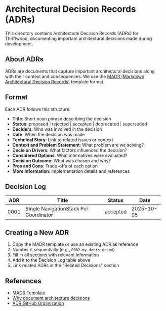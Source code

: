 # Architectural Decision Records (ADRs)

This directory contains Architectural Decision Records (ADRs) for Thriftwood, documenting important architectural decisions made during development.

## About ADRs

ADRs are documents that capture important architectural decisions along with their context and consequences. We use the [MADR (Markdown Architectural Decision Records)](https://adr.github.io/madr/) template format.

## Format

Each ADR follows this structure:

- **Title**: Short noun phrase describing the decision
- **Status**: proposed | rejected | accepted | deprecated | superseded
- **Deciders**: Who was involved in the decision
- **Date**: When the decision was made
- **Technical Story**: Link to related issues or context
- **Context and Problem Statement**: What problem are we solving?
- **Decision Drivers**: What factors influenced the decision?
- **Considered Options**: What alternatives were evaluated?
- **Decision Outcome**: What was chosen and why?
- **Pros and Cons**: Trade-offs of each option
- **More Information**: Implementation details and references

## Decision Log

| ADR                                                    | Title                                  | Status   | Date       |
| ------------------------------------------------------ | -------------------------------------- | -------- | ---------- |
| [0001](0001-single-navigationstack-per-coordinator.md) | Single NavigationStack Per Coordinator | accepted | 2025-10-05 |

## Creating a New ADR

1. Copy the MADR template or use an existing ADR as reference
2. Number it sequentially (e.g., `0002-my-decision.md`)
3. Fill in all sections with relevant information
4. Add it to the Decision Log table above
5. Link related ADRs in the "Related Decisions" section

## References

- [MADR Template](https://adr.github.io/madr/)
- [Why document architecture decisions](https://cognitect.com/blog/2011/11/15/documenting-architecture-decisions)
- [ADR GitHub Organization](https://adr.github.io/)
